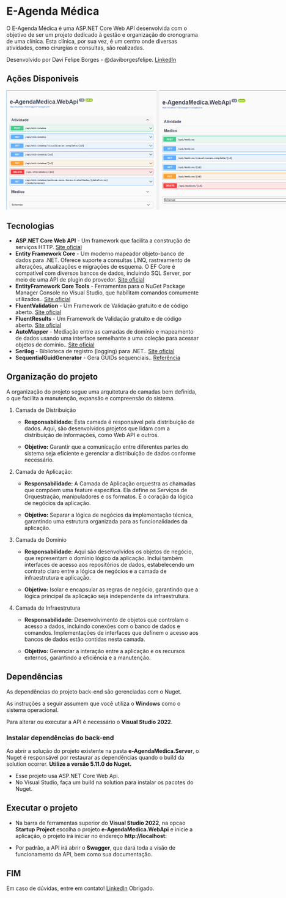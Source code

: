 # E-Agenda Médica

O E-Agenda Médica é uma ASP.NET Core Web API desenvolvida com o objetivo de ser um projeto dedicado à gestão e organização do cronograma de uma clínica. Esta clínica, por sua vez, é um centro onde diversas atividades, como cirurgias e consultas, são realizadas.

Desenvolvido por Davi Felipe Borges - @daviborgesfelipe. [LinkedIn](https://www.linkedin.com/in/davi-borges-felipe/)
## Ações Disponiveis 

<div style="display: flex; justify-content: space-around;">
    <img  style="max-width: 100%;" src="ativ-endpoints.png" width="400" height: 300 alt="e-Agenda Médica Atividade">
    <img  style="max-width: 100%;" src="med-endpoints.png" width="400" height: 300 alt="e-Agenda Médica Médico">
</div>

## Tecnologias

* **ASP.NET Core Web API** - Um framework que facilita a construção de serviços HTTP. [Site oficial](http://www.asp.net/web-api/overview/getting-started-with-aspnet-web-api/tutorial-your-first-web-api)
* **Entity Framework Core** - Um moderno mapeador objeto-banco de dados para .NET. Oferece suporte a consultas LINQ, rastreamento de alterações, atualizações e migrações de esquema. O EF Core é compatível com diversos bancos de dados, incluindo SQL Server, por meio de uma API de plugin do provedor. [Site oficial](https://learn.microsoft.com/pt-br/ef/core)
* **EntityFramework Core Tools** - Ferramentas para o NuGet Package Manager Console no Visual Studio, que habilitam comandos comumente utilizados.. [Site oficial](https://learn.microsoft.com/pt-br/ef/core)
* **FluentValidation** -  Um Framework de Validação gratuito e de código aberto. [Site oficial](https://fluentvalidation.net)
* **FluentResults** -  Um Framework de Validação gratuito e de código aberto. [Site oficial](https://www.nuget.org/packages/FluentResults/3.14.0#readme-body-tab)
* **AutoMapper** - Mediação entre as camadas de domínio e mapeamento de dados usando uma interface semelhante a uma coleção para acessar objetos de domínio.. [Site oficial](https://automapper.org)
* **Serilog** - Biblioteca de registro (logging) para .NET.. [Site oficial](https://serilog.net)
* **SequentialGuidGenerator** - Gera GUIDs sequenciais.. [Referência](https://www.nuget.org/packages/SequentialGuidGenerator/1.1.0)

## Organização do projeto

A organização do projeto segue uma arquitetura de camadas bem definida, o que facilita a manutenção, expansão e compreensão do sistema.

1. Camada de Distribuição
	
    * **Responsabilidade:** Esta camada é responsável pela distribuição de dados. Aqui, são desenvolvidos projetos que lidam com a distribuição de informações, como Web API e outros. 

	* **Objetivo:** Garantir que a comunicação entre diferentes partes do sistema seja eficiente e gerenciar a distribuição de dados conforme necessário.

2. Camada de Aplicação:
	
    * **Responsabilidade:** A Camada de Aplicação orquestra as chamadas que compõem uma feature específica. Ela define os Serviços de Orquestração, manipuladores e os formatos. É o coração da lógica de negócios da aplicação.

	* **Objetivo:** Separar a lógica de negócios da implementação técnica, garantindo uma estrutura organizada para as funcionalidades da aplicação.

3. Camada de Dominio
	
    * **Responsabilidade:** Aqui são desenvolvidos os objetos de negócio, que representam o domínio lógico da aplicação. Inclui também interfaces de acesso aos repositórios de dados, estabelecendo um contrato claro entre a lógica de negócios e a camada de infraestrutura e aplicação.

	* **Objetivo:** Isolar e encapsular as regras de negócio, garantindo que a lógica principal da aplicação seja independente da infraestrutura.

4. Camada de Infraestrutura
    
    * **Responsabilidade:** Desenvolvimento de objetos que controlam o acesso a dados, incluindo conexões com o banco de dados e comandos. Implementações de interfaces que definem o acesso aos bancos de dados estão contidas nesta camada.

	* **Objetivo:** Gerenciar a interação entre a aplicação e os recursos externos, garantindo a eficiência e a manutenção.
	   

## Dependências

As dependências do projeto back-end são gerenciadas com o Nuget.

As instruções a seguir assumem que você utiliza o **Windows** como o sistema operacional.

Para alterar ou executar a API é necessário o **Visual Studio 2022**.

### Instalar dependências do back-end

Ao abrir a solução do projeto existente na pasta **e-AgendaMedica.Server**, o Nuget é responsável por restaurar as dependências quando
o build da solution ocorrer. **Utilize a versão 5.11.0 do Nuget.**

* Esse projeto usa ASP.NET Core Web Api.
* No Visual Studio, faça um build na solution para instalar os pacotes do Nuget.

## Executar o projeto

* Na barra de ferramentas superior do **Visual Studio 2022**, na opcao **Startup Project** escolha o projeto **e-AgendaMedica.WebApi** e inicie a aplicação, o projeto irá iniciar no endereço **http://localhost:**

* Por padrão, a API irá abrir o **Swagger**, que dará toda a visão de funcionamento da API, bem como sua documentação.

## FIM

Em caso de dúvidas, entre em contato! [LinkedIn](https://www.linkedin.com/in/davi-borges-felipe/)
Obrigado.
